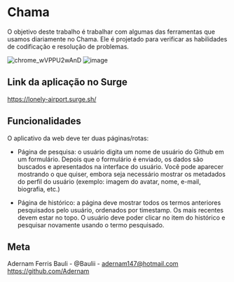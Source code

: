 # Chama

O objetivo deste trabalho é trabalhar com algumas das ferramentas que usamos diariamente no Chama. Ele é projetado para verificar as habilidades de codificação e resolução de problemas.

![chrome_wVPPU2wAnD](https://user-images.githubusercontent.com/74456716/185215336-d22f761a-a373-41ee-86c5-fc80c64f9894.png)
![image](https://user-images.githubusercontent.com/74456716/185216708-a208a47b-14c3-4401-b789-c1a1b45b11c4.png)


## Link da aplicação no Surge
https://lonely-airport.surge.sh/

## Funcionalidades
O aplicativo da web deve ter duas páginas/rotas:

- Página de pesquisa: o usuário digita um nome de usuário do Github em um formulário. Depois que o formulário é enviado, os dados são buscados e apresentados na interface do usuário. Você pode aparecer mostrando o que quiser, embora seja necessário mostrar os metadados do perfil do usuário (exemplo: imagem do avatar, nome, e-mail, biografia, etc.) 

- Página de histórico: a página deve mostrar todos os termos anteriores pesquisados ​​pelo usuário, ordenados por timestamp. Os mais recentes devem estar no topo. O usuário deve poder clicar no item do histórico e pesquisar novamente usando o termo pesquisado.

## Meta
Adernam Ferris Bauli - @Baulii - adernam147@hotmail.com
https://github.com/Adernam
